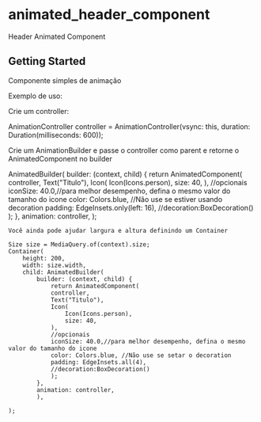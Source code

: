 # animated_header_component

Header Animated Component

## Getting Started

Componente simples de animação

Exemplo de uso:

Crie um controller:

AnimationController controller = AnimationController(vsync: this, duration: Duration(milliseconds: 600));

Crie um AnimationBuilder e passe o controller como parent e retorne o AnimatedComponent no builder

AnimatedBuilder(
      builder: (context, child) {
        return AnimatedComponent(
          controller,
          Text("Titulo"),
          Icon(
            Icon(Icons.person),
            size: 40,
          ),
          //opcionais
          iconSize: 40.0,//para melhor desempenho, defina o mesmo valor do tamanho do icone
          color: Colors.blue, //Não use se estiver usando decoration
          padding: EdgeInsets.only(left: 16),
          //decoration:BoxDecoration()
        );
      },
      animation: controller,
    );

    Você ainda pode ajudar largura e altura definindo um Container

    Size size = MediaQuery.of(context).size;
    Container(
        height: 200,
        width: size.width,
        child: AnimatedBuilder(
            builder: (context, child) {
                return AnimatedComponent(
                controller,
                Text("Titulo"),
                Icon(
                    Icon(Icons.person),
                    size: 40,
                ),
                //opcionais
                iconSize: 40.0,//para melhor desempenho, defina o mesmo valor do tamanho do icone
                color: Colors.blue, //Não use se setar o decoration
                padding: EdgeInsets.all(4),
                //decoration:BoxDecoration()
                );
            },
            animation: controller,
            ),

    );
